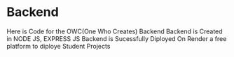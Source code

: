 # Backend
Here is Code for the OWC(One Who Creates) Backend
Backend is Created in NODE JS, EXPRESS JS
Backend is Sucessfully Diployed On Render a free platform to diploye Student Projects
